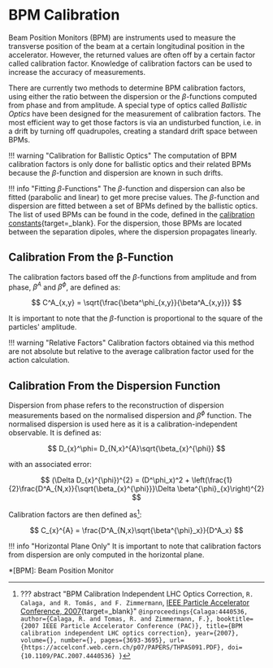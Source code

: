 # BPM Calibration

Beam Position Monitors (BPM) are instruments used to measure the transverse position of the beam at a certain longitudinal position in the accelerator.
However, the returned values are often off by a certain factor called calibration factor.
Knowledge of calibration factors can be used to increase the accuracy of measurements.

There are currently two methods to determine BPM calibration factors, using either the ratio between the dispersion or the $\beta$-functions computed from phase and from amplitude.
A special type of optics called _Ballistic Optics_ have been designed for the measurement of calibration factors.
The most efficient way to get those factors is via an undisturbed function, i.e. in a drift by turning off quadrupoles, creating a standard drift space between BPMs.  

!!! warning "Calibration for Ballistic Optics"
    The computation of BPM calibration factors is only done for ballistic optics and their related BPMs because the $\beta$-function and dispersion are known in such drifts.

!!! info "Fitting $\beta$-Functions"
    The $\beta$-function and dispersion can also be fitted (parabolic and linear) to get more precise values.
    The $\beta$-function and dispersion are fitted between a set of BPMs defined by the ballistic optics.
    The list of used BPMs can be found in the code, defined in the [calibration constants][bpm_calibration_constants]{target=_blank}.
    For the dispersion, those BPMs are located between the separation dipoles, where the dispersion propagates linearly.

## Calibration From the β-Function

The calibration factors based off the $\beta$-functions from amplitude and from phase, $\beta^A$ and $\beta^\phi$, are defined as:

$$
C^A_{x,y} = \sqrt{\frac{\beta^\phi_{x,y}}{\beta^A_{x,y}}}
$$

It is important to note that the $\beta$-function is proportional to the square of the particles' amplitude.

!!! warning "Relative Factors"
    Calibration factors obtained via this method are not absolute but relative to the average calibration factor used for the action calculation.

## Calibration From the Dispersion Function

Dispersion from phase refers to the reconstruction of dispersion measurements based on the normalised dispersion and $\beta^{\phi}$ function.
The normalised dispersion is used here as it is a calibration-independent observable.
It is defined as:

$$
D_{x}^\phi= D_{N,x}^{A}\sqrt{\beta_{x}^{\phi}}
$$

with an associated error:

$$
(\Delta D_{x}^{\phi})^{2} = (D^\phi_x)^2 + \left(\frac{1}{2}\frac{D^A_{N,x}}{\sqrt{\beta_{x}^{\phi}}}\Delta \beta^{\phi}_{x}\right)^{2}
$$

Calibration factors are then defined as[^RamaDispersionCalibration]:

$$
C_{x}^{A} = \frac{D^A_{N,x}\sqrt{\beta^{\phi}_x}}{D^A_x}
$$

!!! info "Horizontal Plane Only"
    It is important to note that calibration factors from dispersion are only computed in the horizontal plane.

[^RamaDispersionCalibration]:
    ??? abstract "BPM Calibration Independent LHC Optics Correction, `R. Calaga, and R. Tomás, and F. Zimmermann`, [IEEE Particle Accelerator Conference, 2007](https://ieeexplore.ieee.org/document/4440536){target=_blank}"
        ```
        @inproceedings{Calaga:4440536,  
          author={Calaga, R. and Tomas, R. and Zimmermann, F.},
          booktitle={2007 IEEE Particle Accelerator Conference (PAC)},
          title={BPM calibration independent LHC optics correction},
          year={2007},
          volume={},
          number={},
          pages={3693-3695},
          url={https://accelconf.web.cern.ch/p07/PAPERS/THPAS091.PDF},
          doi={10.1109/PAC.2007.4440536}
        }
        ```

*[BPM]: Beam Position Monitor

[bpm_calibration_constants]: https://github.com/pylhc/PyLHC/blob/master/pylhc/constants/calibration.py